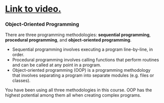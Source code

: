 # [Link to video.](https://www.youtube.com/watch?v=9JKm_xOoD84&list=PLVD25niNi0Bkrelmc-dxdpMzITt5YTBsc&index=15)

### Object-Oriented Programming

There are three programming methodologies: **sequential programming**, **procedural programming**, and **object-oriented programming**. 

* Sequential programming involves executing a program line-by-line, in order.
* Procedural programming involves calling functions that perform routines and can be called at any point in a program.
* Object-oriented programming (OOP) is a programming methodology that involves separating a program into separate modules (e.g. files or classes).

You have been using all three methodologies in this course. OOP has the highest potential among them all when creating complex programs. 
